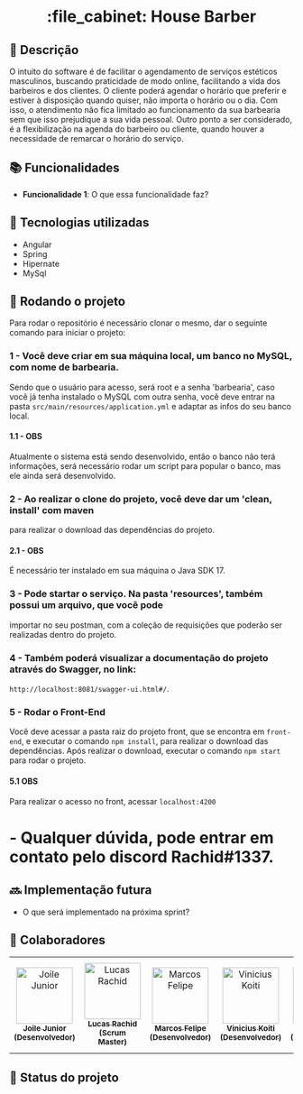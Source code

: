 <h1 align="center">:file_cabinet: House Barber</h1>

## :memo: Descrição

O intuito do software é de facilitar o agendamento de serviços estéticos masculinos, buscando praticidade de modo online, facilitando a vida dos barbeiros e dos clientes. O cliente poderá agendar o horário que preferir e estiver à disposição quando quiser, não importa o horário ou o dia. Com isso, o atendimento não fica limitado ao funcionamento da sua barbearia sem que isso prejudique a sua vida pessoal. Outro ponto a ser considerado, é a flexibilização na agenda do barbeiro ou cliente, quando houver a necessidade de remarcar o horário do serviço.

## :books: Funcionalidades
* <b>Funcionalidade 1</b>: O que essa funcionalidade faz?

## :wrench: Tecnologias utilizadas
* Angular
* Spring 
* Hipernate
* MySql

## :rocket: Rodando o projeto
Para rodar o repositório é necessário clonar o mesmo, dar o seguinte comando para iniciar o projeto:
### 1 - Você deve criar em sua máquina local, um banco no MySQL, com nome de barbearia.
Sendo que o usuário para acesso, será root e a senha 'barbearia', caso você já tenha
instalado o MySQL com outra senha, você deve entrar na pasta `src/main/resources/application.yml`
e adaptar as infos do seu banco local.

#### 1.1 - OBS
Atualmente o sistema está sendo desenvolvido, então o banco não terá informações, 
será necessário rodar um script para popular o banco, mas ele ainda será desenvolvido.

### 2 - Ao realizar o clone do projeto, você deve dar um 'clean, install' com maven
para realizar o download das dependências do projeto.

#### 2.1 - OBS
É necessário ter instalado em sua máquina o Java SDK 17.

### 3 - Pode startar o serviço. Na pasta 'resources', também possui um arquivo, que você pode
importar no seu postman, com a coleção de requisições que poderão ser realizadas dentro do projeto.

### 4 - Também poderá visualizar a documentação do projeto através do Swagger, no link:
`http://localhost:8081/swagger-ui.html#/`.

### 5 - Rodar o Front-End
Você deve acessar a pasta raiz do projeto front, que se encontra em `front-end`, e executar o comando
`npm install`, para realizar o download das dependências. Após realizar o download, executar o comando
`npm start` para rodar o projeto.

#### 5.1 OBS
Para realizar o acesso no front, acessar `localhost:4200`

# - Qualquer dúvida, pode entrar em contato pelo discord Rachid#1337.

## :soon: Implementação futura
* O que será implementado na próxima sprint?

## :handshake: Colaboradores

<table>
  <tr>
    <td align="center">
      <a href="http://github.com/JoileJr">
        <img src="https://avatars.githubusercontent.com/u/105524292?v=4" width="100px;" alt="Joile Junior"/><br>
        <sub>
          <b>Joile Junior (Desenvolvedor)</b>
        </sub>
      </a>
    </td>
    <td align="center">
      <a href="http://github.com/lucasrachid">
        <img src="https://avatars.githubusercontent.com/u/65245074?v=4" width="100px;" alt="Lucas Rachid"/><br>
        <sub>
          <b>Lucas Rachid (Scrum Master)</b>
        </sub>
      </a>
    </td>
    <td align="center">
      <a href="http://github.com/Marcossfel">
        <img src="https://avatars.githubusercontent.com/u/92560161?v=4" width="100px;" alt="Marcos Felipe"/><br>
        <sub>
          <b>Marcos Felipe (Desenvolvedor)</b>
        </sub>
      </a>
    </td>
    <td align="center">
      <a href="http://github.com/ViniciusKoiti">
        <img src="https://avatars.githubusercontent.com/u/65818436?v=4" width="100px;" alt="Vinicius Koiti"/><br>
        <sub>
          <b>Vinicius Koiti (Desenvolvedor)</b>
        </sub>
      </a>
    </td>
    <td align="center">
      <a href="http://github.com/yurigauze">
        <img src="https://avatars.githubusercontent.com/u/97847334?v=4" width="100px;" alt="Yuri Gauze"/><br>
        <sub>
          <b>Yuri Gauze (Desenvolvedor)</b>
        </sub>
      </a>
    </td>
    <td align="center">
      <a href="http://github.com/GabrielleKw">
        <img src="https://avatars.githubusercontent.com/u/76081229?v=4" width="100px;" alt="Gabrielle Siqueira"/><br>
        <sub>
          <b>Gabrielle Siqueira (Product Owner)</b>
        </sub>
      </a>
    </td>
  </tr>
</table>
 
## :dart: Status do projeto

